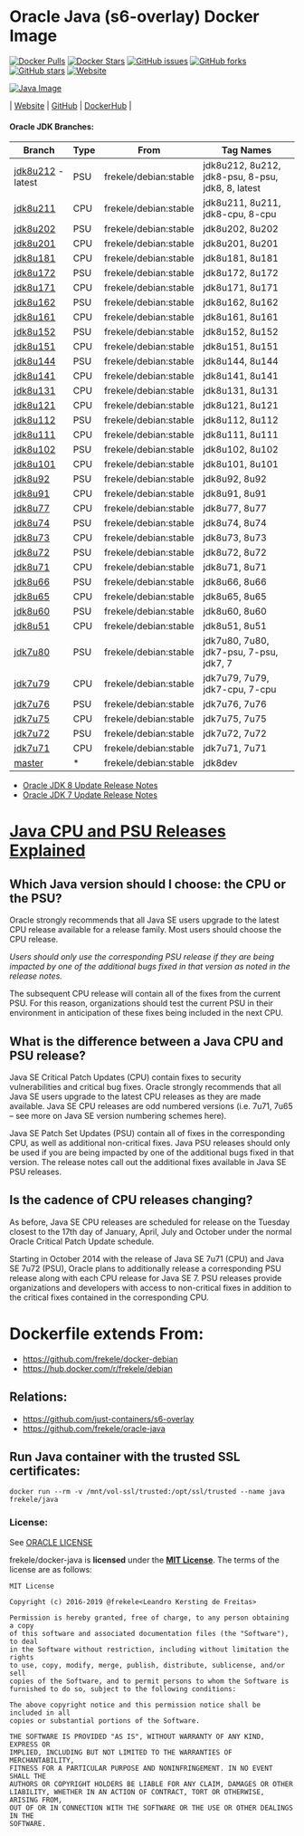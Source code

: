 # Oracle Java (s6-overlay) Docker Image

[![Docker Pulls](https://img.shields.io/docker/pulls/frekele/java.svg)](https://hub.docker.com/r/frekele/java/)
[![Docker Stars](https://img.shields.io/docker/stars/frekele/java.svg)](https://hub.docker.com/r/frekele/java/)
[![GitHub issues](https://img.shields.io/github/issues/frekele/docker-java.svg)](https://github.com/frekele/docker-java/issues)
[![GitHub forks](https://img.shields.io/github/forks/frekele/docker-java.svg)](https://github.com/frekele/docker-java/network)
[![GitHub stars](https://img.shields.io/github/stars/frekele/docker-java.svg)](https://github.com/frekele/docker-java/stargazers)
[![Website](https://img.shields.io/website-up-down-green-red/http/shields.io.svg)](https://frekele.github.io/docker-java/)

[![Java Image][JavaImage]][JavaWebsite]

| [Website]  | [GitHub]  | [DockerHub]  |


#### Oracle JDK Branches:

| Branch                | Type  | From                     |  Tag Names                                          |
| --------------------- | ----- | ------------------------ |  -------------------------------------------------- |
| [jdk8u212] - latest   | PSU   | frekele/debian:stable    |  jdk8u212, 8u212, jdk8-psu, 8-psu, jdk8, 8, latest  |
| [jdk8u211]            | CPU   | frekele/debian:stable    |  jdk8u211, 8u211, jdk8-cpu, 8-cpu                   |
| [jdk8u202]            | PSU   | frekele/debian:stable    |  jdk8u202, 8u202                                    |
| [jdk8u201]            | CPU   | frekele/debian:stable    |  jdk8u201, 8u201                                    |
| [jdk8u181]            | CPU   | frekele/debian:stable    |  jdk8u181, 8u181                                    |
| [jdk8u172]            | PSU   | frekele/debian:stable    |  jdk8u172, 8u172                                    |
| [jdk8u171]            | CPU   | frekele/debian:stable    |  jdk8u171, 8u171                                    |
| [jdk8u162]            | PSU   | frekele/debian:stable    |  jdk8u162, 8u162                                    |
| [jdk8u161]            | CPU   | frekele/debian:stable    |  jdk8u161, 8u161                                    |
| [jdk8u152]            | PSU   | frekele/debian:stable    |  jdk8u152, 8u152                                    |
| [jdk8u151]            | CPU   | frekele/debian:stable    |  jdk8u151, 8u151                                    |
| [jdk8u144]            | PSU   | frekele/debian:stable    |  jdk8u144, 8u144                                    |
| [jdk8u141]            | CPU   | frekele/debian:stable    |  jdk8u141, 8u141                                    |
| [jdk8u131]            | CPU   | frekele/debian:stable    |  jdk8u131, 8u131                                    |
| [jdk8u121]            | CPU   | frekele/debian:stable    |  jdk8u121, 8u121                                    |
| [jdk8u112]            | PSU   | frekele/debian:stable    |  jdk8u112, 8u112                                    |
| [jdk8u111]            | CPU   | frekele/debian:stable    |  jdk8u111, 8u111                                    |
| [jdk8u102]            | PSU   | frekele/debian:stable    |  jdk8u102, 8u102                                    |
| [jdk8u101]            | CPU   | frekele/debian:stable    |  jdk8u101, 8u101                                    |
| [jdk8u92]             | PSU   | frekele/debian:stable    |  jdk8u92, 8u92                                      |
| [jdk8u91]             | CPU   | frekele/debian:stable    |  jdk8u91, 8u91                                      |
| [jdk8u77]             | CPU   | frekele/debian:stable    |  jdk8u77, 8u77                                      |
| [jdk8u74]             | PSU   | frekele/debian:stable    |  jdk8u74, 8u74                                      |
| [jdk8u73]             | CPU   | frekele/debian:stable    |  jdk8u73, 8u73                                      |
| [jdk8u72]             | PSU   | frekele/debian:stable    |  jdk8u72, 8u72                                      |
| [jdk8u71]             | CPU   | frekele/debian:stable    |  jdk8u71, 8u71                                      |
| [jdk8u66]             | PSU   | frekele/debian:stable    |  jdk8u66, 8u66                                      |
| [jdk8u65]             | CPU   | frekele/debian:stable    |  jdk8u65, 8u65                                      |
| [jdk8u60]             | PSU   | frekele/debian:stable    |  jdk8u60, 8u60                                      |
| [jdk8u51]             | CPU   | frekele/debian:stable    |  jdk8u51, 8u51                                      |
| [jdk7u80]             | PSU   | frekele/debian:stable    |  jdk7u80, 7u80, jdk7-psu, 7-psu, jdk7, 7            |
| [jdk7u79]             | CPU   | frekele/debian:stable    |  jdk7u79, 7u79, jdk7-cpu, 7-cpu                     |
| [jdk7u76]             | PSU   | frekele/debian:stable    |  jdk7u76, 7u76                                      |
| [jdk7u75]             | CPU   | frekele/debian:stable    |  jdk7u75, 7u75                                      |
| [jdk7u72]             | PSU   | frekele/debian:stable    |  jdk7u72, 7u72                                      |
| [jdk7u71]             | CPU   | frekele/debian:stable    |  jdk7u71, 7u71                                      |
| [master]              | *     | frekele/debian:stable    |  jdk8dev                                            |

 - [Oracle JDK 8 Update Release Notes]
 - [Oracle JDK 7 Update Release Notes]

# [Java CPU and PSU Releases Explained]

## Which Java version should I choose: the CPU or the PSU?
Oracle strongly recommends that all Java SE users upgrade to the latest CPU release available for a release family. Most users should choose the CPU release.

*Users should only use the corresponding PSU release if they are being impacted by one of the additional bugs fixed in that version as noted in the release notes.*

The subsequent CPU release will contain all of the fixes from the current PSU. For this reason, organizations should test the current PSU in their environment in anticipation of these fixes being included in the next CPU.

## What is the difference between a Java CPU and PSU release?
Java SE Critical Patch Updates (CPU) contain fixes to security vulnerabilities and critical bug fixes. Oracle strongly recommends that all Java SE users upgrade to the latest CPU releases as they are made available. Java SE CPU releases are odd numbered versions (i.e. 7u71, 7u65 – see more on Java SE version numbering schemes here).

Java SE Patch Set Updates (PSU) contain all of fixes in the corresponding CPU, as well as additional non-critical fixes. Java PSU releases should only be used if you are being impacted by one of the additional bugs fixed in that version. The release notes call out the additional fixes available in Java SE PSU releases.

## Is the cadence of CPU releases changing?
As before, Java SE CPU releases are scheduled for release on the Tuesday closest to the 17th day of January, April, July and October under the normal Oracle Critical Patch Update schedule.

Starting in October 2014 with the release of Java SE 7u71 (CPU) and Java SE 7u72 (PSU), Oracle plans to additionally release a corresponding PSU release along with each CPU release for Java SE 7. PSU releases provide organizations and developers with access to non-critical fixes in addition to the critical fixes contained in the corresponding CPU.


# Dockerfile extends From:
- https://github.com/frekele/docker-debian
- https://hub.docker.com/r/frekele/debian

## Relations:
 - https://github.com/just-containers/s6-overlay
 - https://github.com/frekele/oracle-java


## Run Java container with the trusted SSL certificates:
````
docker run --rm -v /mnt/vol-ssl/trusted:/opt/ssl/trusted --name java frekele/java
````


### License:
See [ORACLE LICENSE]

frekele/docker-java is **licensed** under the **[MIT License]**. The terms of the license are as follows:

    MIT License

    Copyright (c) 2016-2019 @frekele<Leandro Kersting de Freitas>

    Permission is hereby granted, free of charge, to any person obtaining a copy
    of this software and associated documentation files (the "Software"), to deal
    in the Software without restriction, including without limitation the rights
    to use, copy, modify, merge, publish, distribute, sublicense, and/or sell
    copies of the Software, and to permit persons to whom the Software is
    furnished to do so, subject to the following conditions:

    The above copyright notice and this permission notice shall be included in all
    copies or substantial portions of the Software.

    THE SOFTWARE IS PROVIDED "AS IS", WITHOUT WARRANTY OF ANY KIND, EXPRESS OR
    IMPLIED, INCLUDING BUT NOT LIMITED TO THE WARRANTIES OF MERCHANTABILITY,
    FITNESS FOR A PARTICULAR PURPOSE AND NONINFRINGEMENT. IN NO EVENT SHALL THE
    AUTHORS OR COPYRIGHT HOLDERS BE LIABLE FOR ANY CLAIM, DAMAGES OR OTHER
    LIABILITY, WHETHER IN AN ACTION OF CONTRACT, TORT OR OTHERWISE, ARISING FROM,
    OUT OF OR IN CONNECTION WITH THE SOFTWARE OR THE USE OR OTHER DEALINGS IN THE
    SOFTWARE.


[JavaImage]: https://raw.githubusercontent.com/frekele/docker-java/master/java-logo.png
[JavaWebsite]: http://www.oracle.com/technetwork/pt/java/javase/downloads/index.html
[Website]: https://frekele.github.io/docker-java
[GitHub]: https://github.com/frekele/docker-java
[DockerHub]: https://hub.docker.com/r/frekele/java
[ORACLE LICENSE]: http://www.oracle.com/technetwork/java/javase/terms/license/index.html
[MIT LICENSE]: https://github.com/frekele/docker-java/blob/master/LICENSE
[Java CPU and PSU Releases Explained]: http://www.oracle.com/technetwork/java/javase/cpu-psu-explained-2331472.html
[Oracle JDK 8 Update Release Notes]: http://www.oracle.com/technetwork/java/javase/documentation/8u-relnotes-2225394.html
[Oracle JDK 7 Update Release Notes]: http://www.oracle.com/technetwork/java/javase/7u-relnotes-515228.html

[jdk8u212]: https://github.com/frekele/docker-java/blob/jdk8u212/Dockerfile
[jdk8u211]: https://github.com/frekele/docker-java/blob/jdk8u211/Dockerfile
[jdk8u202]: https://github.com/frekele/docker-java/blob/jdk8u202/Dockerfile
[jdk8u201]: https://github.com/frekele/docker-java/blob/jdk8u201/Dockerfile
[jdk8u181]: https://github.com/frekele/docker-java/blob/jdk8u181/Dockerfile
[jdk8u172]: https://github.com/frekele/docker-java/blob/jdk8u172/Dockerfile
[jdk8u171]: https://github.com/frekele/docker-java/blob/jdk8u171/Dockerfile
[jdk8u162]: https://github.com/frekele/docker-java/blob/jdk8u162/Dockerfile
[jdk8u161]: https://github.com/frekele/docker-java/blob/jdk8u161/Dockerfile
[jdk8u152]: https://github.com/frekele/docker-java/blob/jdk8u152/Dockerfile
[jdk8u151]: https://github.com/frekele/docker-java/blob/jdk8u151/Dockerfile
[jdk8u144]: https://github.com/frekele/docker-java/blob/jdk8u144/Dockerfile
[jdk8u141]: https://github.com/frekele/docker-java/blob/jdk8u141/Dockerfile
[jdk8u131]: https://github.com/frekele/docker-java/blob/jdk8u131/Dockerfile
[jdk8u121]: https://github.com/frekele/docker-java/blob/jdk8u121/Dockerfile
[jdk8u112]: https://github.com/frekele/docker-java/blob/jdk8u112/Dockerfile
[jdk8u111]: https://github.com/frekele/docker-java/blob/jdk8u111/Dockerfile
[jdk8u102]: https://github.com/frekele/docker-java/blob/jdk8u102/Dockerfile
[jdk8u101]: https://github.com/frekele/docker-java/blob/jdk8u101/Dockerfile
[jdk8u92]: https://github.com/frekele/docker-java/blob/jdk8u92/Dockerfile
[jdk8u91]: https://github.com/frekele/docker-java/blob/jdk8u91/Dockerfile
[jdk8u77]: https://github.com/frekele/docker-java/blob/jdk8u77/Dockerfile
[jdk8u74]: https://github.com/frekele/docker-java/blob/jdk8u74/Dockerfile
[jdk8u73]: https://github.com/frekele/docker-java/blob/jdk8u73/Dockerfile
[jdk8u72]: https://github.com/frekele/docker-java/blob/jdk8u72/Dockerfile
[jdk8u71]: https://github.com/frekele/docker-java/blob/jdk8u71/Dockerfile
[jdk8u66]: https://github.com/frekele/docker-java/blob/jdk8u66/Dockerfile
[jdk8u65]: https://github.com/frekele/docker-java/blob/jdk8u65/Dockerfile
[jdk8u60]: https://github.com/frekele/docker-java/blob/jdk8u60/Dockerfile
[jdk8u51]: https://github.com/frekele/docker-java/blob/jdk8u51/Dockerfile
[jdk7u80]: https://github.com/frekele/docker-java/blob/jdk7u80/Dockerfile
[jdk7u79]: https://github.com/frekele/docker-java/blob/jdk7u79/Dockerfile
[jdk7u76]: https://github.com/frekele/docker-java/blob/jdk7u76/Dockerfile
[jdk7u75]: https://github.com/frekele/docker-java/blob/jdk7u75/Dockerfile
[jdk7u72]: https://github.com/frekele/docker-java/blob/jdk7u72/Dockerfile
[jdk7u71]: https://github.com/frekele/docker-java/blob/jdk7u71/Dockerfile
[master]: https://github.com/frekele/docker-java/blob/master/Dockerfile

